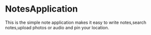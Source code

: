 # NotesApplication
This is the simple note application makes it easy to write notes,search notes,upload photos or audio and pin your location.
